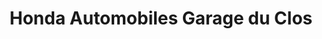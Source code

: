 ---
title: "Honda Automobiles Garage du Clos"
url: /villebon-sur-yvette/honda-automobiles-garage-du-clos/
shop: Autohaus
---